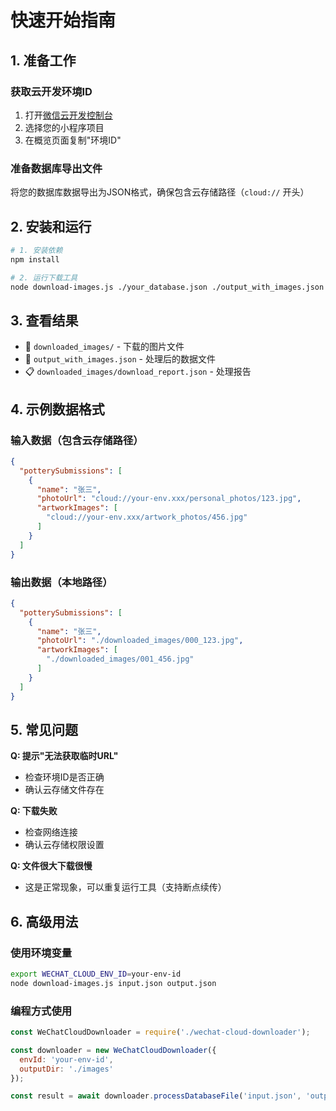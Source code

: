 # 快速开始指南

## 1. 准备工作

### 获取云开发环境ID
1. 打开[微信云开发控制台](https://console.cloud.tencent.com/tcb)
2. 选择您的小程序项目
3. 在概览页面复制"环境ID"

### 准备数据库导出文件
将您的数据库数据导出为JSON格式，确保包含云存储路径（`cloud://` 开头）

## 2. 安装和运行

```bash
# 1. 安装依赖
npm install

# 2. 运行下载工具
node download-images.js ./your_database.json ./output_with_images.json your-env-id
```

## 3. 查看结果

- 📁 `downloaded_images/` - 下载的图片文件
- 📄 `output_with_images.json` - 处理后的数据文件
- 📋 `downloaded_images/download_report.json` - 处理报告

## 4. 示例数据格式

### 输入数据（包含云存储路径）
```json
{
  "potterySubmissions": [
    {
      "name": "张三",
      "photoUrl": "cloud://your-env.xxx/personal_photos/123.jpg",
      "artworkImages": [
        "cloud://your-env.xxx/artwork_photos/456.jpg"
      ]
    }
  ]
}
```

### 输出数据（本地路径）
```json
{
  "potterySubmissions": [
    {
      "name": "张三",
      "photoUrl": "./downloaded_images/000_123.jpg",
      "artworkImages": [
        "./downloaded_images/001_456.jpg"
      ]
    }
  ]
}
```

## 5. 常见问题

**Q: 提示"无法获取临时URL"**
- 检查环境ID是否正确
- 确认云存储文件存在

**Q: 下载失败**
- 检查网络连接
- 确认云存储权限设置

**Q: 文件很大下载很慢**
- 这是正常现象，可以重复运行工具（支持断点续传）

## 6. 高级用法

### 使用环境变量
```bash
export WECHAT_CLOUD_ENV_ID=your-env-id
node download-images.js input.json output.json
```

### 编程方式使用
```javascript
const WeChatCloudDownloader = require('./wechat-cloud-downloader');

const downloader = new WeChatCloudDownloader({
  envId: 'your-env-id',
  outputDir: './images'
});

const result = await downloader.processDatabaseFile('input.json', 'output.json');
```
